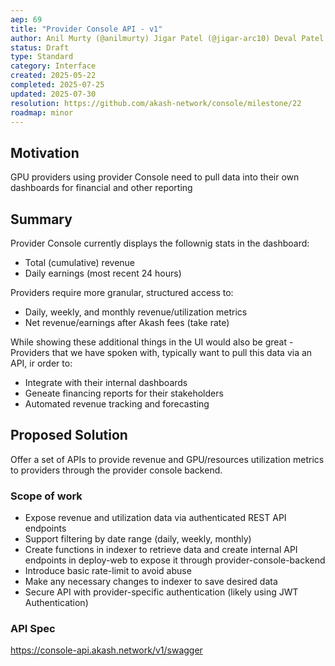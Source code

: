 ```yaml
---
aep: 69
title: "Provider Console API - v1"
author: Anil Murty (@anilmurty) Jigar Patel (@jigar-arc10) Deval Patel (devalpatel67)
status: Draft
type: Standard
category: Interface
created: 2025-05-22
completed: 2025-07-25
updated: 2025-07-30
resolution: https://github.com/akash-network/console/milestone/22
roadmap: minor
---
```


## Motivation

GPU providers using provider Console need to pull data into their own dashboards for financial and other reporting

## Summary

Provider Console currently displays the follownig stats in the dashboard:

- Total (cumulative) revenue
- Daily earnings (most recent 24 hours)

Providers require more granular, structured access to:

- Daily, weekly, and monthly revenue/utilization metrics
- Net revenue/earnings after Akash fees (take rate)

While showing these additional things in the UI would also be great - Providers that we have spoken with, typically want to pull this data via an API, ir order to:

- Integrate with their internal dashboards
- Geneate financing reports for their stakeholders
- Automated revenue tracking and forecasting

## Proposed Solution

Offer a set of APIs to provide revenue and GPU/resources utilization metrics to providers through the provider console backend. 

### Scope of work

- Expose revenue and utilization data via authenticated REST API endpoints
- Support filtering by date range (daily, weekly, monthly)
- Create functions in indexer to retrieve data and create internal API endpoints in deploy-web to expose it through provider-console-backend
- Introduce basic rate-limit to avoid abuse
- Make any necessary changes to indexer to save desired data
- Secure API with provider-specific authentication (likely using JWT Authentication)

### API Spec

https://console-api.akash.network/v1/swagger